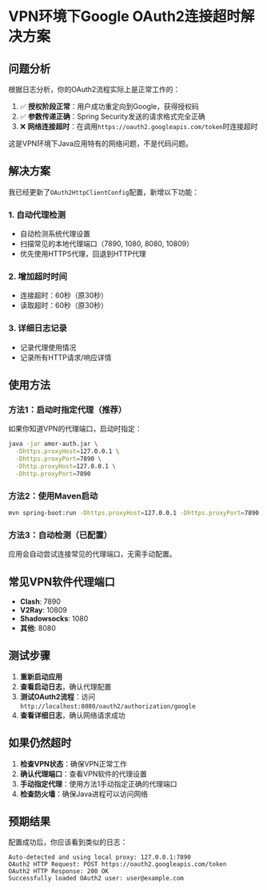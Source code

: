 # VPN环境下Google OAuth2连接超时解决方案

## 问题分析

根据日志分析，你的OAuth2流程实际上是正常工作的：

1. ✅ **授权阶段正常**：用户成功重定向到Google，获得授权码
2. ✅ **参数传递正确**：Spring Security发送的请求格式完全正确
3. ❌ **网络连接超时**：在调用`https://oauth2.googleapis.com/token`时连接超时

这是VPN环境下Java应用特有的网络问题，不是代码问题。

## 解决方案

我已经更新了`OAuth2HttpClientConfig`配置，新增以下功能：

### 1. 自动代理检测
- 自动检测系统代理设置
- 扫描常见的本地代理端口（7890, 1080, 8080, 10809）
- 优先使用HTTPS代理，回退到HTTP代理

### 2. 增加超时时间
- 连接超时：60秒（原30秒）
- 读取超时：60秒（原30秒）

### 3. 详细日志记录
- 记录代理使用情况
- 记录所有HTTP请求/响应详情

## 使用方法

### 方法1：启动时指定代理（推荐）
如果你知道VPN的代理端口，启动时指定：
```bash
java -jar amor-auth.jar \
  -Dhttps.proxyHost=127.0.0.1 \
  -Dhttps.proxyPort=7890 \
  -Dhttp.proxyHost=127.0.0.1 \
  -Dhttp.proxyPort=7890
```

### 方法2：使用Maven启动
```bash
mvn spring-boot:run -Dhttps.proxyHost=127.0.0.1 -Dhttps.proxyPort=7890
```

### 方法3：自动检测（已配置）
应用会自动尝试连接常见的代理端口，无需手动配置。

## 常见VPN软件代理端口

- **Clash**: 7890
- **V2Ray**: 10809
- **Shadowsocks**: 1080
- **其他**: 8080

## 测试步骤

1. **重新启动应用**
2. **查看启动日志**，确认代理配置
3. **测试OAuth2流程**：访问 `http://localhost:8080/oauth2/authorization/google`
4. **查看详细日志**，确认网络请求成功

## 如果仍然超时

1. **检查VPN状态**：确保VPN正常工作
2. **确认代理端口**：查看VPN软件的代理设置
3. **手动指定代理**：使用方法1手动指定正确的代理端口
4. **检查防火墙**：确保Java进程可以访问网络

## 预期结果

配置成功后，你应该看到类似的日志：
```
Auto-detected and using local proxy: 127.0.0.1:7890
OAuth2 HTTP Request: POST https://oauth2.googleapis.com/token
OAuth2 HTTP Response: 200 OK
Successfully loaded OAuth2 user: user@example.com
```

